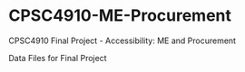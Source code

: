 # CPSC4910-ME-Procurement
CPSC4910 Final Project - Accessibility: ME and Procurement

Data Files for Final Project

